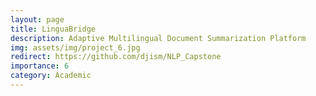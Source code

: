 ```yaml
---
layout: page
title: LinguaBridge
description: Adaptive Multilingual Document Summarization Platform
img: assets/img/project_6.jpg
redirect: https://github.com/djism/NLP_Capstone
importance: 6
category: Academic
---
```

